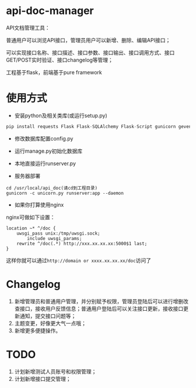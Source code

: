 api-doc-manager
===============
API文档管理工具：

普通用户可以浏览API接口，管理员用户可以新增、删除、编辑API接口；

可以实现接口名称、接口描述、接口参数、接口输出、接口调用方式、接口GET/POST实时验证、接口changelog等管理；

工程基于flask，前端基于pure framework

使用方式
===============
- 安装python及相关类库(或运行setup.py)
```python
pip install requests Flask Flask-SQLAlchemy Flask-Script gunicorn gevent
```

- 修改数据库配置config.py

- 运行manage.py初始化数据库

- 本地直接运行runserver.py

- 服务器部署

```
cd /usr/local/api_doc(请cd到工程目录)
gunicorn -c unicorn.py runserver:app --daemon
```

- 如果你打算使用nginx

nginx可做如下设置：
```
location ~* ^/doc {
	uwsgi_pass unix:/tmp/uwsgi.sock;
    	include uwsgi_params;
	rewrite ^/doc(.*) http://xxx.xx.xx.xx:5000$1 last;
}
```

这样你就可以通过`http://domain or xxxx.xx.xx.xx/doc`访问了

Changelog
===============
1. 新增管理员和普通用户管理，并分别赋予权限，管理员登陆后可以进行增删改查接口，接收用户反馈信息；普通用户登陆后可以关注接口更新，接收接口更新通知，提交接口问题等；
2. 主题变更，好像更大气一点哦；
3. 新增更多便捷操作。

TODO
===============
1. 计划新增测试人员账号和权限管理；
2. 计划新增接口提交管理；
